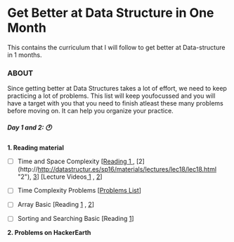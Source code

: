 # Get Better at Data Structure in One Month
This contains the curriculum that I will follow to get better at Data-structure  in 1 months.


 ### **ABOUT** 
 
Since getting better at Data Structures takes a lot of effort, we need to keep practicing a lot of problems. This list will keep youfocussed and you will have a target with you that you need to finish atleast these many problems before moving on. It can help you
organize your practice.

 ##### Day 1 and 2: :clock1:
  
   **1. Reading material**

   - [ ] Time and Space Complexity [[Reading 1 ](http://http://datastructur.es/sp16/materials/lectures/lec17/lec17.html "Reading ") , [2] (http://http://datastructur.es/sp16/materials/lectures/lec18/lec18.html "2"), [3](http://datastructur.es/sp16/materials/lectures/lec18/lec18.html "3")] [Lecture Videos[ 1](https://www.youtube.com/watch?v=o9nW0uBqvEo " 1") , [2](https://www.youtube.com/watch?v=7lQXYl_L28w "2")]

  - [ ] Time Complexity Problems [[Problems List](https://www.interviewbit.com/courses/programming/topics/time-complexity/#problems "Problems List")]

  - [ ] Array Basic [Reading [1](https://www.cs.fsu.edu/~myers/c++/notes/arrays.html "1") , [2](https://www.hackerearth.com/practice/data-structures/arrays/1-d/tutorial/ "2")]

  - [ ] Sorting and Searching Basic [Reading [1](http://pages.cs.wisc.edu/~bobh/367/SORTING.html "1")]


  **2. Problems on HackerEarth** 
  
